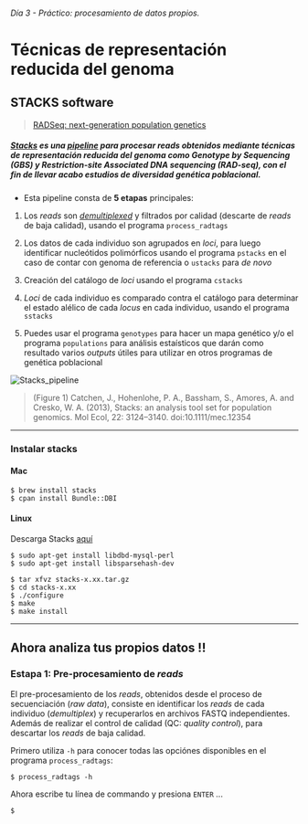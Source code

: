 ###### Día 3 - Práctico: procesamiento de datos propios.
# Técnicas de representación reducida del genoma

## STACKS software

> [RADSeq: next-generation population genetics](https://academic.oup.com/bfg/article/9/5-6/416/182576/RADSeq-next-generation-population-genetics#1693374)

##### **[Stacks](http://catchenlab.life.illinois.edu/stacks/)** es una *[pipeline](https://en.wikipedia.org/wiki/Pipeline_(software))* para procesar *reads* obtenidos mediante técnicas de representación reducida del genoma como *Genotype by Sequencing* (GBS) y *Restriction-site Associated DNA sequencing* (RAD-seq), con el fin de llevar acabo estudios de diversidad genética poblacional.

+ Esta pipeline consta de **5 etapas** principales:

1. Los *reads* son *[demultiplexed](https://en.wikipedia.org/wiki/Multiplexing)* y filtrados por calidad (descarte de *reads* de baja calidad), usando el programa `process_radtags`

2. Los datos de cada individuo son agrupados en *loci*, para luego identificar nucleótidos polimórficos usando el programa `pstacks` en el caso de contar con genoma de referencia o `ustacks` para *de novo*

3. Creación del catálogo de *loci* usando el programa `cstacks`

4. *Loci* de cada individuo es comparado contra el catálogo para determinar el estado alélico de cada *locus* en cada individuo, usando el programa `sstacks`

5. Puedes usar el programa `genotypes` para hacer un mapa genético y/o el programa `populations` para análisis estaísticos que darán como resultado varios *outputs* útiles para utilizar en otros programas de genética poblacional

![Stacks_pipeline](https://github.com/microgenomics/Workshop-PUC/blob/master/images/Stacks_pipeline.png?raw=true "scheme")
> (Figure 1) Catchen, J., Hohenlohe, P. A., Bassham, S., Amores, A. and Cresko, W. A. (2013), Stacks: an analysis tool set for population genomics. Mol Ecol, 22: 3124–3140. doi:10.1111/mec.12354

---

### Instalar stacks

#### Mac

	$ brew install stacks
	$ cpan install Bundle::DBI

#### Linux

Descarga Stacks [aquí](http://catchenlab.life.illinois.edu/stacks/)

	$ sudo apt-get install libdbd-mysql-perl
	$ sudo apt-get install libsparsehash-dev
	
	$ tar xfvz stacks-x.xx.tar.gz
	$ cd stacks-x.xx
	$ ./configure
	$ make
	$ make install

---

## Ahora analiza tus propios datos !!

### Estapa 1: Pre-procesamiento de *reads*

El pre-procesamiento de los *reads*, obtenidos desde el proceso de secuenciación (*raw data*), consiste en identificar los *reads* de cada individuo (*demultiplex*) y recuperarlos en archivos FASTQ independientes. Además de realizar el control de calidad (QC: *quality control*), para descartar los *reads* de baja calidad.

Primero utiliza `-h` para conocer todas las opciónes disponibles en el programa `process_radtags`:

	$ process_radtags -h

Ahora escribe tu línea de commando y presiona `ENTER` ...

	$ 

